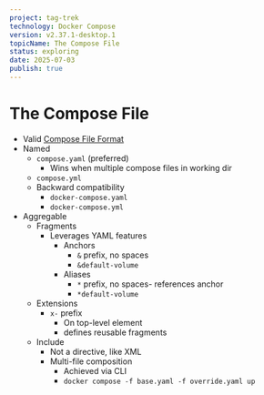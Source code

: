 ```yaml
---
project: tag-trek
technology: Docker Compose
version: v2.37.1-desktop.1
topicName: The Compose File
status: exploring
date: 2025-07-03
publish: true
---
```


# The Compose File
- Valid [Compose File Format](Docker%20Compose%20v2.37.1-desktop.1%20-%20Compose%20File%20Format.md)
- Named
    - `compose.yaml` (preferred)
        - Wins when multiple compose files in working dir
    - `compose.yml`
    - Backward compatibility
        - `docker-compose.yaml`
        - `docker-compose.yml`
- Aggregable
    - Fragments
        - Leverages YAML features
            -  Anchors
               - `&` prefix, no spaces
               -  `&default-volume`
            - Aliases
                - `*` prefix, no spaces- references anchor
                - `*default-volume`
    - Extensions
        -  `x-` prefix
            -  On top-level element
            - defines reusable fragments
    - Include
        - Not a directive, like XML
        - Multi-file composition
            - Achieved via CLI
            - `docker compose -f base.yaml -f override.yaml up`



